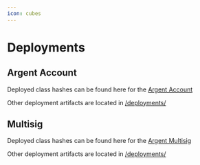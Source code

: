 ```yaml
---
icon: cubes
---
```


# Deployments

## Argent Account

Deployed class hashes can be found here for the [Argent Account](../deployments/account.txt)

Other deployment artifacts are located in [/deployments/](../deployments/)



## Multisig

Deployed class hashes can be found here for the [Argent Multisig](../deployments/multisig.txt)

Other deployment artifacts are located in [/deployments/](../deployments/)
